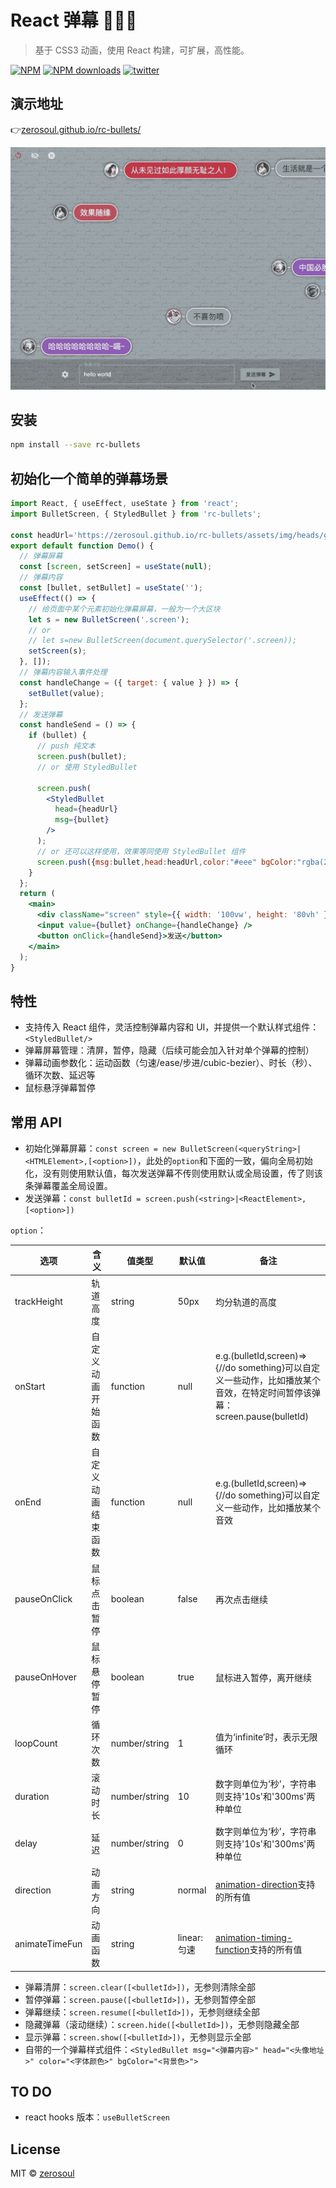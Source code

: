 # React 弹幕 🌈🌈🌈

> 基于 CSS3 动画，使用 React 构建，可扩展，高性能。

[![NPM](https://img.shields.io/npm/v/rc-bullets.svg)](https://www.npmjs.com/package/rc-bullets) [![NPM downloads](https://img.shields.io/npm/dm/rc-bullets.svg)](http://npmjs.com/package/rc-bullets) [![twitter](https://img.shields.io/twitter/follow/wsygc?style=social)](https://twitter.com/wsygc)

## 演示地址

👉[zerosoul.github.io/rc-bullets/](https://zerosoul.github.io/rc-bullets/)

![demo gif](demo.gif)

## 安装

```bash
npm install --save rc-bullets
```

## 初始化一个简单的弹幕场景

```jsx
import React, { useEffect, useState } from 'react';
import BulletScreen, { StyledBullet } from 'rc-bullets';

const headUrl='https://zerosoul.github.io/rc-bullets/assets/img/heads/girl.jpg';
export default function Demo() {
  // 弹幕屏幕
  const [screen, setScreen] = useState(null);
  // 弹幕内容
  const [bullet, setBullet] = useState('');
  useEffect(() => {
    // 给页面中某个元素初始化弹幕屏幕，一般为一个大区块
    let s = new BulletScreen('.screen');
    // or
    // let s=new BulletScreen(document.querySelector('.screen));
    setScreen(s);
  }, []);
  // 弹幕内容输入事件处理
  const handleChange = ({ target: { value } }) => {
    setBullet(value);
  };
  // 发送弹幕
  const handleSend = () => {
    if (bullet) {
      // push 纯文本
      screen.push(bullet);
      // or 使用 StyledBullet

      screen.push(
        <StyledBullet
          head={headUrl}
          msg={bullet}
        />
      );
      // or 还可以这样使用，效果等同使用 StyledBullet 组件
      screen.push({msg:bullet,head:headUrl,color:"#eee" bgColor:"rgba(2,2,2,.3)"})
    }
  };
  return (
    <main>
      <div className="screen" style={{ width: '100vw', height: '80vh' }}></div>
      <input value={bullet} onChange={handleChange} />
      <button onClick={handleSend}>发送</button>
    </main>
  );
}
```

## 特性

- 支持传入 React 组件，灵活控制弹幕内容和 UI，并提供一个默认样式组件：`<StyledBullet/>`
- 弹幕屏幕管理：清屏，暂停，隐藏（后续可能会加入针对单个弹幕的控制）
- 弹幕动画参数化：运动函数（匀速/ease/步进/cubic-bezier）、时长（秒）、循环次数、延迟等
- 鼠标悬浮弹幕暂停

## 常用 API

- 初始化弹幕屏幕：`const screen = new BulletScreen(<queryString>|<HTMLElement>,[<option>])`，此处的`option`和下面的一致，偏向全局初始化，没有则使用默认值，每次发送弹幕不传则使用默认或全局设置，传了则该条弹幕覆盖全局设置。
- 发送弹幕：`const bulletId = screen.push(<string>|<ReactElement>,[<option>])`

`option`：

| 选项           | 含义               | 值类型        | 默认值      | 备注                                                                                                                      |
| -------------- | ------------------ | ------------- | ----------- | ------------------------------------------------------------------------------------------------------------------------- |
| trackHeight    | 轨道高度           | string        | 50px        | 均分轨道的高度                                                                                                            |
| onStart        | 自定义动画开始函数 | function      | null        | e.g.(bulletId,screen)=>{//do something}可以自定义一些动作，比如播放某个音效，在特定时间暂停该弹幕：screen.pause(bulletId) |
| onEnd          | 自定义动画结束函数 | function      | null        | e.g.(bulletId,screen)=>{//do something}可以自定义一些动作，比如播放某个音效                                               |
| pauseOnClick   | 鼠标点击暂停       | boolean       | false       | 再次点击继续                                                                                                              |
| pauseOnHover   | 鼠标悬停暂停       | boolean       | true        | 鼠标进入暂停，离开继续                                                                                                    |
| loopCount      | 循环次数           | number/string | 1           | 值为‘infinite’时，表示无限循环                                                                                            |
| duration       | 滚动时长           | number/string | 10          | 数字则单位为‘秒’，字符串则支持'10s'和'300ms'两种单位                                                                      |
| delay          | 延迟               | number/string | 0           | 数字则单位为‘秒’，字符串则支持'10s'和'300ms'两种单位                                                                      | [animation-delay](https://developer.mozilla.org/en-US/docs/Web/CSS/animation-delay)支持的所有值 |
| direction      | 动画方向           | string        | normal      | [animation-direction](https://developer.mozilla.org/en-US/docs/Web/CSS/animation-direction)支持的所有值                   |
| animateTimeFun | 动画函数           | string        | linear:匀速 | [animation-timing-function](https://developer.mozilla.org/en-US/docs/Web/CSS/animation-timing-function)支持的所有值       |

- 弹幕清屏：`screen.clear([<bulletId>])`，无参则清除全部
- 暂停弹幕：`screen.pause([<bulletId>])`，无参则暂停全部
- 弹幕继续：`screen.resume([<bulletId>])`，无参则继续全部
- 隐藏弹幕（滚动继续）：`screen.hide([<bulletId>])`，无参则隐藏全部
- 显示弹幕：`screen.show([<bulletId>])`，无参则显示全部
- 自带的一个弹幕样式组件：`<StyledBullet msg="<弹幕内容>" head="<头像地址>" color="<字体颜色>" bgColor="<背景色>">`

## TO DO

- react hooks 版本：`useBulletScreen`

## License

MIT © [zerosoul](https://github.com/zerosoul)

